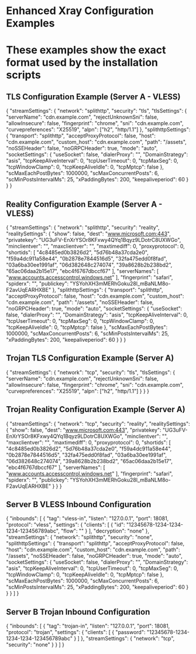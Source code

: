 # Enhanced Xray Configuration Examples
# These examples show the exact format used by the installation scripts

## TLS Configuration Example (Server A - VLESS)
{
  "streamSettings": {
    "network": "splithttp",
    "security": "tls",
    "tlsSettings": {
      "serverName": "cdn.example.com",
      "rejectUnknownSni": false,
      "allowInsecure": false,
      "fingerprint": "chrome",
      "sni": "cdn.example.com",
      "curvepreferences": "X25519",
      "alpn": ["h2", "http/1.1"]
    },
    "splithttpSettings": {
      "transport": "splithttp",
      "acceptProxyProtocol": false,
      "host": "cdn.example.com",
      "custom_host": "cdn.example.com",
      "path": "/assets",
      "noSSEHeader": false,
      "noGRPCHeader": true,
      "mode": "auto",
      "socketSettings": {
        "useSocket": false,
        "dialerProxy": "",
        "DomainStrategy": "asis",
        "tcpKeepAliveInterval": 0,
        "tcpUserTimeout": 0,
        "tcpMaxSeg": 0,
        "tcpWindowClamp": 0,
        "tcpKeepAliveIdle": 0,
        "tcpMptcp": false
      },
      "scMaxEachPostBytes": 1000000,
      "scMaxConcurrentPosts": 6,
      "scMinPostsIntervalMs": 25,
      "xPaddingBytes": 200,
      "keepaliveperiod": 60
    }
  }
}

## Reality Configuration Example (Server A - VLESS)
{
  "streamSettings": {
    "network": "splithttp",
    "security": "reality",
    "realitySettings": {
      "show": false,
      "dest": "www.microsoft.com:443",
      "privatekey": "UG3uFV-EnXrYSOr8KFxwy4QYq1Bqyz9LDotrC8UXWGo",
      "minclientver": "",
      "maxclientver": "",
      "maxtimediff": 0,
      "proxyprotocol": 0,
      "shortids": [
        "4c8485ed0b3826d2",
        "5d76b48a37cda2e0",
        "f59a4dc911a58e44",
        "0b2878e7844516d5",
        "32fa475edd0f8fad",
        "03a6ba30ee1991af",
        "06d382648c274074",
        "39a8628b2b238bd2",
        "65ac06daa2b15e17",
        "ebc4f6767dbccf67"
      ],
      "serverNames": [
        "www.accounts.accesscontrol.windows.net"
      ],
      "fingerprint": "safari",
      "spiderx": "",
      "publickey": "YSYohXH3mMERhGoku28l_mBaNLM8o-F2avUqEARHXBE"
    },
    "splithttpSettings": {
      "transport": "splithttp",
      "acceptProxyProtocol": false,
      "host": "cdn.example.com",
      "custom_host": "cdn.example.com",
      "path": "/assets",
      "noSSEHeader": false,
      "noGRPCHeader": true,
      "mode": "auto",
      "socketSettings": {
        "useSocket": false,
        "dialerProxy": "",
        "DomainStrategy": "asis",
        "tcpKeepAliveInterval": 0,
        "tcpUserTimeout": 0,
        "tcpMaxSeg": 0,
        "tcpWindowClamp": 0,
        "tcpKeepAliveIdle": 0,
        "tcpMptcp": false
      },
      "scMaxEachPostBytes": 1000000,
      "scMaxConcurrentPosts": 6,
      "scMinPostsIntervalMs": 25,
      "xPaddingBytes": 200,
      "keepaliveperiod": 60
    }
  }
}

## Trojan TLS Configuration Example (Server A)
{
  "streamSettings": {
    "network": "tcp",
    "security": "tls",
    "tlsSettings": {
      "serverName": "cdn.example.com",
      "rejectUnknownSni": false,
      "allowInsecure": false,
      "fingerprint": "chrome",
      "sni": "cdn.example.com",
      "curvepreferences": "X25519",
      "alpn": ["h2", "http/1.1"]
    }
  }
}

## Trojan Reality Configuration Example (Server A)
{
  "streamSettings": {
    "network": "tcp",
    "security": "reality",
    "realitySettings": {
      "show": false,
      "dest": "www.microsoft.com:443",
      "privatekey": "UG3uFV-EnXrYSOr8KFxwy4QYq1Bqyz9LDotrC8UXWGo",
      "minclientver": "",
      "maxclientver": "",
      "maxtimediff": 0,
      "proxyprotocol": 0,
      "shortids": [
        "4c8485ed0b3826d2",
        "5d76b48a37cda2e0",
        "f59a4dc911a58e44",
        "0b2878e7844516d5",
        "32fa475edd0f8fad",
        "03a6ba30ee1991af",
        "06d382648c274074",
        "39a8628b2b238bd2",
        "65ac06daa2b15e17",
        "ebc4f6767dbccf67"
      ],
      "serverNames": [
        "www.accounts.accesscontrol.windows.net"
      ],
      "fingerprint": "safari",
      "spiderx": "",
      "publickey": "YSYohXH3mMERhGoku28l_mBaNLM8o-F2avUqEARHXBE"
    }
  }
}

## Server B VLESS Inbound Configuration
{
  "inbounds": [
    {
      "tag": "vless-in",
      "listen": "127.0.0.1",
      "port": 18081,
      "protocol": "vless",
      "settings": {
        "clients": [
          {
            "id": "12345678-1234-1234-1234-123456789abc",
            "flow": ""
          }
        ],
        "decryption": "none"
      },
      "streamSettings": {
        "network": "splithttp",
        "security": "none",
        "splithttpSettings": {
          "transport": "splithttp",
          "acceptProxyProtocol": false,
          "host": "cdn.example.com",
          "custom_host": "cdn.example.com",
          "path": "/assets",
          "noSSEHeader": false,
          "noGRPCHeader": true,
          "mode": "auto",
          "socketSettings": {
            "useSocket": false,
            "dialerProxy": "",
            "DomainStrategy": "asis",
            "tcpKeepAliveInterval": 0,
            "tcpUserTimeout": 0,
            "tcpMaxSeg": 0,
            "tcpWindowClamp": 0,
            "tcpKeepAliveIdle": 0,
            "tcpMptcp": false
          },
          "scMaxEachPostBytes": 1000000,
          "scMaxConcurrentPosts": 6,
          "scMinPostsIntervalMs": 25,
          "xPaddingBytes": 200,
          "keepaliveperiod": 60
        }
      }
    }
  ]
}

## Server B Trojan Inbound Configuration
{
  "inbounds": [
    {
      "tag": "trojan-in",
      "listen": "127.0.0.1",
      "port": 18081,
      "protocol": "trojan",
      "settings": {
        "clients": [
          {
            "password": "12345678-1234-1234-1234-123456789abc"
          }
        ]
      },
      "streamSettings": {
        "network": "tcp",
        "security": "none"
      }
    }
  ]
}
